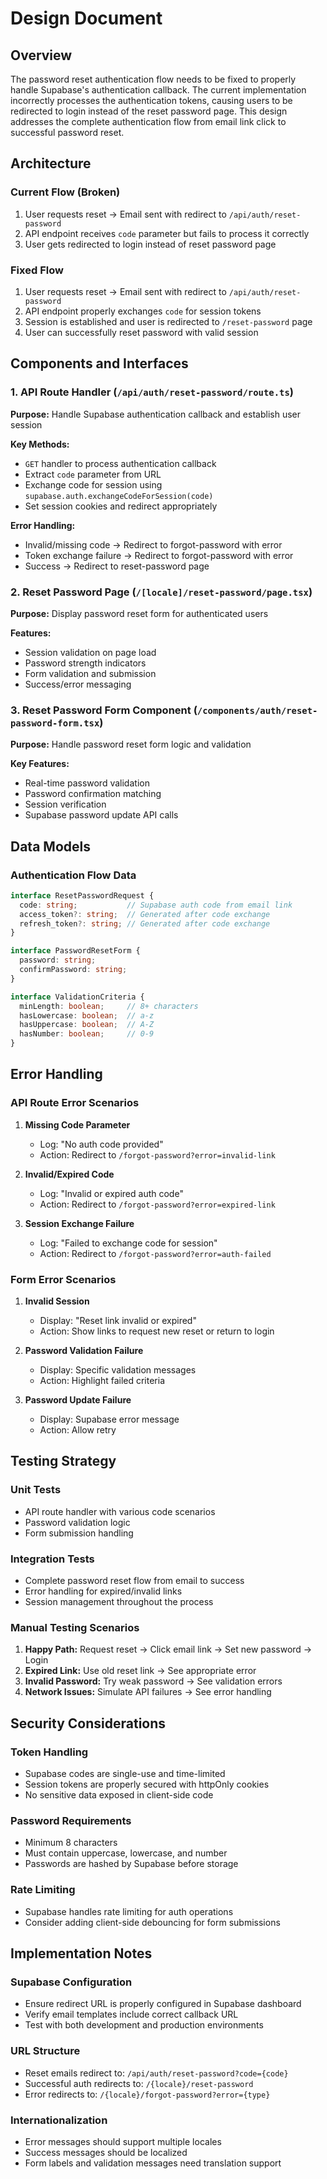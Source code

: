 # Design Document

## Overview

The password reset authentication flow needs to be fixed to properly handle Supabase's authentication callback. The current implementation incorrectly processes the authentication tokens, causing users to be redirected to login instead of the reset password page. This design addresses the complete authentication flow from email link click to successful password reset.

## Architecture

### Current Flow (Broken)
1. User requests reset → Email sent with redirect to `/api/auth/reset-password`
2. API endpoint receives `code` parameter but fails to process it correctly
3. User gets redirected to login instead of reset password page

### Fixed Flow
1. User requests reset → Email sent with redirect to `/api/auth/reset-password`
2. API endpoint properly exchanges `code` for session tokens
3. Session is established and user is redirected to `/reset-password` page
4. User can successfully reset password with valid session

## Components and Interfaces

### 1. API Route Handler (`/api/auth/reset-password/route.ts`)

**Purpose:** Handle Supabase authentication callback and establish user session

**Key Methods:**
- `GET` handler to process authentication callback
- Extract `code` parameter from URL
- Exchange code for session using `supabase.auth.exchangeCodeForSession(code)`
- Set session cookies and redirect appropriately

**Error Handling:**
- Invalid/missing code → Redirect to forgot-password with error
- Token exchange failure → Redirect to forgot-password with error
- Success → Redirect to reset-password page

### 2. Reset Password Page (`/[locale]/reset-password/page.tsx`)

**Purpose:** Display password reset form for authenticated users

**Features:**
- Session validation on page load
- Password strength indicators
- Form validation and submission
- Success/error messaging

### 3. Reset Password Form Component (`/components/auth/reset-password-form.tsx`)

**Purpose:** Handle password reset form logic and validation

**Key Features:**
- Real-time password validation
- Password confirmation matching
- Session verification
- Supabase password update API calls

## Data Models

### Authentication Flow Data
```typescript
interface ResetPasswordRequest {
  code: string;           // Supabase auth code from email link
  access_token?: string;  // Generated after code exchange
  refresh_token?: string; // Generated after code exchange
}

interface PasswordResetForm {
  password: string;
  confirmPassword: string;
}

interface ValidationCriteria {
  minLength: boolean;     // 8+ characters
  hasLowercase: boolean;  // a-z
  hasUppercase: boolean;  // A-Z
  hasNumber: boolean;     // 0-9
}
```

## Error Handling

### API Route Error Scenarios
1. **Missing Code Parameter**
   - Log: "No auth code provided"
   - Action: Redirect to `/forgot-password?error=invalid-link`

2. **Invalid/Expired Code**
   - Log: "Invalid or expired auth code"
   - Action: Redirect to `/forgot-password?error=expired-link`

3. **Session Exchange Failure**
   - Log: "Failed to exchange code for session"
   - Action: Redirect to `/forgot-password?error=auth-failed`

### Form Error Scenarios
1. **Invalid Session**
   - Display: "Reset link invalid or expired"
   - Action: Show links to request new reset or return to login

2. **Password Validation Failure**
   - Display: Specific validation messages
   - Action: Highlight failed criteria

3. **Password Update Failure**
   - Display: Supabase error message
   - Action: Allow retry

## Testing Strategy

### Unit Tests
- API route handler with various code scenarios
- Password validation logic
- Form submission handling

### Integration Tests
- Complete password reset flow from email to success
- Error handling for expired/invalid links
- Session management throughout the process

### Manual Testing Scenarios
1. **Happy Path:** Request reset → Click email link → Set new password → Login
2. **Expired Link:** Use old reset link → See appropriate error
3. **Invalid Password:** Try weak password → See validation errors
4. **Network Issues:** Simulate API failures → See error handling

## Security Considerations

### Token Handling
- Supabase codes are single-use and time-limited
- Session tokens are properly secured with httpOnly cookies
- No sensitive data exposed in client-side code

### Password Requirements
- Minimum 8 characters
- Must contain uppercase, lowercase, and number
- Passwords are hashed by Supabase before storage

### Rate Limiting
- Supabase handles rate limiting for auth operations
- Consider adding client-side debouncing for form submissions

## Implementation Notes

### Supabase Configuration
- Ensure redirect URL is properly configured in Supabase dashboard
- Verify email templates include correct callback URL
- Test with both development and production environments

### URL Structure
- Reset emails redirect to: `/api/auth/reset-password?code={code}`
- Successful auth redirects to: `/{locale}/reset-password`
- Error redirects to: `/{locale}/forgot-password?error={type}`

### Internationalization
- Error messages should support multiple locales
- Success messages should be localized
- Form labels and validation messages need translation support